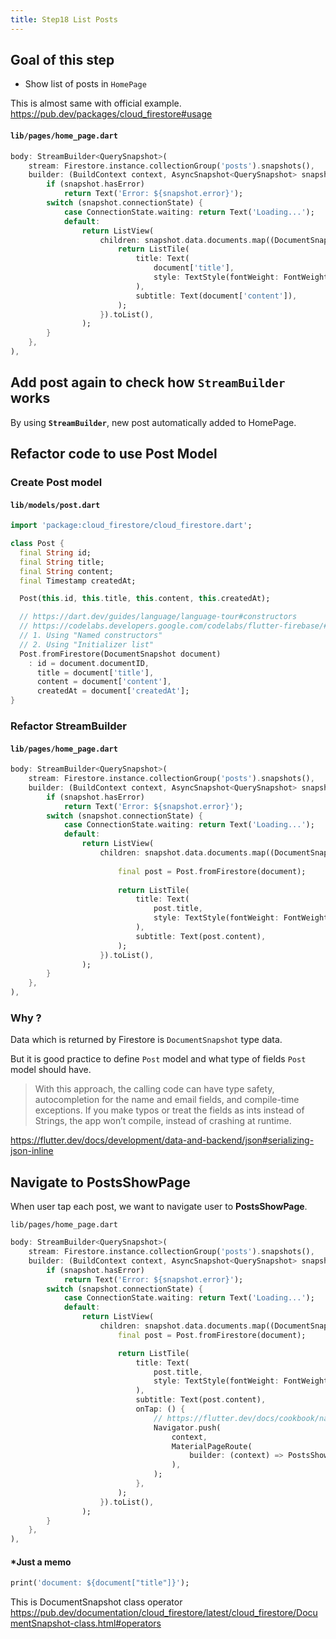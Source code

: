 ```yaml
---
title: Step18 List Posts
---
```


## Goal of this step
- Show list of posts in `HomePage`
  
This is almost same with official example.
https://pub.dev/packages/cloud_firestore#usage

#### `lib/pages/home_page.dart`
```dart
body: StreamBuilder<QuerySnapshot>(
	stream: Firestore.instance.collectionGroup('posts').snapshots(),
	builder: (BuildContext context, AsyncSnapshot<QuerySnapshot> snapshot) {
		if (snapshot.hasError)
			return Text('Error: ${snapshot.error}');
		switch (snapshot.connectionState) {
			case ConnectionState.waiting: return Text('Loading...');
			default:
				return ListView(
					children: snapshot.data.documents.map((DocumentSnapshot document) {
						return ListTile(
							title: Text(
								document['title'],
								style: TextStyle(fontWeight: FontWeight.bold),
							),
							subtitle: Text(document['content']),
						);
					}).toList(),
				);
		}
	},
),
```

## Add post again to check how **`StreamBuilder`** works
By using **`StreamBuilder`**, new post automatically added to HomePage.

## Refactor code to use Post Model
### Create Post model
#### `lib/models/post.dart`
```dart
import 'package:cloud_firestore/cloud_firestore.dart';

class Post {
  final String id;
  final String title;
  final String content;
  final Timestamp createdAt;

  Post(this.id, this.title, this.content, this.createdAt);

  // https://dart.dev/guides/language/language-tour#constructors
  // https://codelabs.developers.google.com/codelabs/flutter-firebase/#4
  // 1. Using "Named constructors"
  // 2. Using "Initializer list"
  Post.fromFirestore(DocumentSnapshot document)
    : id = document.documentID,
      title = document['title'],
      content = document['content'],
      createdAt = document['createdAt'];
}
```
### Refactor StreamBuilder

#### `lib/pages/home_page.dart`
```dart {12,16,19}
body: StreamBuilder<QuerySnapshot>(
	stream: Firestore.instance.collectionGroup('posts').snapshots(),
	builder: (BuildContext context, AsyncSnapshot<QuerySnapshot> snapshot) {
		if (snapshot.hasError)
			return Text('Error: ${snapshot.error}');
		switch (snapshot.connectionState) {
			case ConnectionState.waiting: return Text('Loading...');
			default:
				return ListView(
					children: snapshot.data.documents.map((DocumentSnapshot document) {
						
						final post = Post.fromFirestore(document);
						
						return ListTile(
							title: Text(
								post.title,
								style: TextStyle(fontWeight: FontWeight.bold),
							),
							subtitle: Text(post.content),
						);
					}).toList(),
				);
		}
	},
),
```

### Why ?
Data which is returned by Firestore is `DocumentSnapshot` type data.

But it is good practice to define `Post` model and what type of fields `Post` model should have.

> With this approach, the calling code can have type safety, autocompletion for the name and email fields, and compile-time exceptions. If you make typos or treat the fields as ints instead of Strings, the app won’t compile, instead of crashing at runtime.

https://flutter.dev/docs/development/data-and-backend/json#serializing-json-inline

## Navigate to **PostsShowPage**
When user tap each post, we want to navigate user to **PostsShowPage**.

`lib/pages/home_page.dart`
```dart {19-27}
body: StreamBuilder<QuerySnapshot>(
	stream: Firestore.instance.collectionGroup('posts').snapshots(),
	builder: (BuildContext context, AsyncSnapshot<QuerySnapshot> snapshot) {
		if (snapshot.hasError)
			return Text('Error: ${snapshot.error}');
		switch (snapshot.connectionState) {
			case ConnectionState.waiting: return Text('Loading...');
			default:
				return ListView(
					children: snapshot.data.documents.map((DocumentSnapshot document) {
						final post = Post.fromFirestore(document);

						return ListTile(
							title: Text(
								post.title,
								style: TextStyle(fontWeight: FontWeight.bold),
							),
							subtitle: Text(post.content),
							onTap: () {
								// https://flutter.dev/docs/cookbook/navigation/passing-data#4-navigate-and-pass-data-to-the-detail-screen
								Navigator.push(
									context,
									MaterialPageRoute(
										builder: (context) => PostsShowPage(post: post),
									),
								);
							},
						);
					}).toList(),
				);
		}
	},
),
```

#### *Just a memo

```dart
print('document: ${document["title"]}');
```
This is DocumentSnapshot class operator
https://pub.dev/documentation/cloud_firestore/latest/cloud_firestore/DocumentSnapshot-class.html#operators

